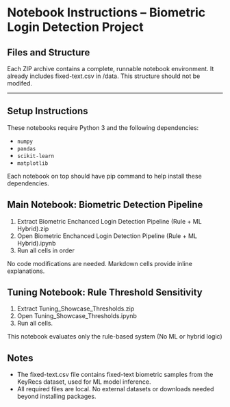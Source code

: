 # Notebook Instructions – Biometric Login Detection Project

## Files and Structure

Each ZIP archive contains a complete, runnable notebook environment. It already includes fixed-text.csv in /data. This structure should not be modifed.

---

## Setup Instructions

These notebooks require Python 3 and the following dependencies:

- `numpy`
- `pandas`
- `scikit-learn`
- `matplotlib`

Each notebook on top should have pip command to help install these dependencies.

## Main Notebook: Biometric Detection Pipeline

1. Extract Biometric Enchanced Login Detection Pipeline (Rule + ML Hybrid).zip
2. Open Biometric Enchanced Login Detection Pipeline (Rule + ML Hybrid).ipynb
3. Run all cells in order

No code modifications are needed. Markdown cells provide inline explanations.

## Tuning Notebook: Rule Threshold Sensitivity
1. Extract Tuning_Showcase_Thresholds.zip
2. Open Tuning_Showcase_Thresholds.ipynb
3. Run all cells.

This notebook evaluates only the rule-based system (No ML or hybrid logic)

## Notes
- The fixed-text.csv file contains fixed-text biometric samples from the KeyRecs dataset, used for ML model inference.
- All required files are local. No external datasets or downloads needed beyond installing packages.